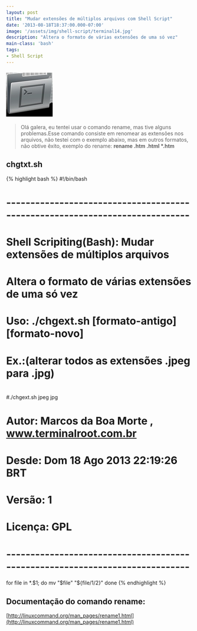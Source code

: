 ```yaml
---
layout: post
title: "Mudar extensões de múltiplos arquivos com Shell Script"
date: '2013-08-18T18:37:00.000-07:00'
image: '/assets/img/shell-script/terminal14.jpg'
description: "Altera o formato de várias extensões de uma só vez"
main-class: 'bash'
tags:
- Shell Script
---
```


![Mudar extensões de múltiplos arquivos com Shell Script](/assets/img/shell-script/terminal14.jpg "Mudar extensões de múltiplos arquivos com Shell Script")

> Olá galera, eu tentei usar o comando rename, mas tive alguns problemas.Esse comando consiste em renomear as extensões nos arquivos, não testei com o exemplo abaixo, mas em outros formatos, não obtive êxito, exemplo do rename: __rename .htm .html *.htm__

 
## chgtxt.sh
 
{% highlight bash %} 
#!/bin/bash
# ----------------------------------------------------------------------------
# Shell Scripiting(Bash): Mudar extensões de múltiplos arquivos
# Altera o formato de várias extensões de uma só vez
# Uso: ./chgext.sh [formato-antigo] [formato-novo]
# Ex.:(alterar todos as extensões .jpeg para .jpg)
#
#./chgext.sh jpeg jpg
#
# Autor: Marcos da Boa Morte , www.terminalroot.com.br
# Desde: Dom 18 Ago 2013 22:19:26 BRT 
# Versão: 1
# Licença: GPL
# ----------------------------------------------------------------------------
for file in *.$1; do
 mv "$file" "${file/$1/$2}"
done
{% endhighlight %}
 
 
## Documentação do comando rename:
[http://linuxcommand.org/man_pages/rename1.html](http://linuxcommand.org/man_pages/rename1.html)
